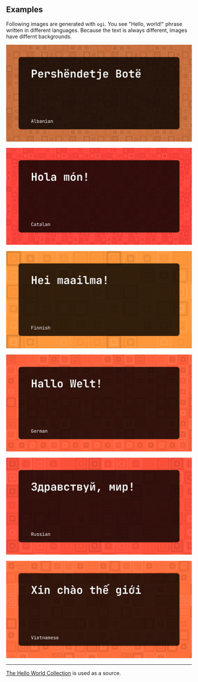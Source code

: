 ## Examples

Following images are generated with `ogi`. You see "Hello, world!" phrase
written in different languages. Because the text is always different, images
have differnt backgrounds.

![Albanian](./examples/Albanian.png)

![Catalan](./examples/Catalan.png)

![Finnish](./examples/Finnish.png)

![German](./examples/German.png)

![Russian](./examples/Russian.png)

![Vietnamese](./examples/Vietnamese.png)

---
[The Hello World
Collection](http://helloworldcollection.de/#Human) is used as a source.
